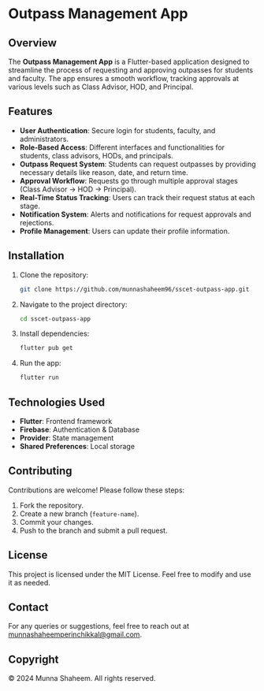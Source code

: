 # Outpass Management App

## Overview
The **Outpass Management App** is a Flutter-based application designed to streamline the process of requesting and approving outpasses for students and faculty. The app ensures a smooth workflow, tracking approvals at various levels such as Class Advisor, HOD, and Principal.

## Features
- **User Authentication**: Secure login for students, faculty, and administrators.
- **Role-Based Access**: Different interfaces and functionalities for students, class advisors, HODs, and principals.
- **Outpass Request System**: Students can request outpasses by providing necessary details like reason, date, and return time.
- **Approval Workflow**: Requests go through multiple approval stages (Class Advisor → HOD → Principal).
- **Real-Time Status Tracking**: Users can track their request status at each stage.
- **Notification System**: Alerts and notifications for request approvals and rejections.
- **Profile Management**: Users can update their profile information.

## Installation
1. Clone the repository:
   ```sh
   git clone https://github.com/munnashaheem96/sscet-outpass-app.git
   ```
2. Navigate to the project directory:
   ```sh
   cd sscet-outpass-app
   ```
3. Install dependencies:
   ```sh
   flutter pub get
   ```
4. Run the app:
   ```sh
   flutter run
   ```

## Technologies Used
- **Flutter**: Frontend framework
- **Firebase**: Authentication & Database
- **Provider**: State management
- **Shared Preferences**: Local storage

## Contributing
Contributions are welcome! Please follow these steps:
1. Fork the repository.
2. Create a new branch (`feature-name`).
3. Commit your changes.
4. Push to the branch and submit a pull request.

## License
This project is licensed under the MIT License. Feel free to modify and use it as needed.

## Contact
For any queries or suggestions, feel free to reach out at [munnashaheemperinchikkal@gmail.com](mailto:munnashaheemperinchikkal@gmail.com).

## Copyright
© 2024 Munna Shaheem. All rights reserved.

